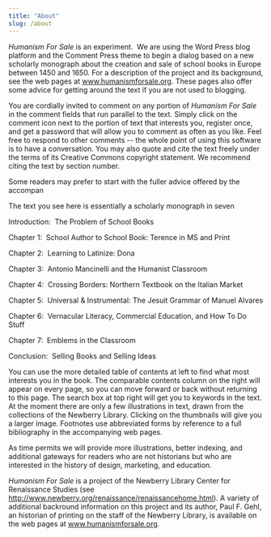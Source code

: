 ```yaml
---
title: "About"
slug: /about
---
```

*Humanism For Sale* is an experiment.  We are using the Word Press blog platform and the Comment Press theme to begin a dialog based on a new scholarly monograph about the creation and sale of school books in Europe between 1450 and 1650. For a description of the project and its background, see the web pages at <a title="Humanism For Sale" href="http://www.humanismforsale.org" target="_blank">www.humanismforsale.org</a>. These pages also offer some advice for getting around the text if you are not used to blogging.

You are cordially invited to comment on any portion of *Humanism For Sale* in the comment fields that run parallel to the text. Simply click on the comment icon next to the portion of text that interests you, register once, and get a password that will allow you to comment as often as you like. Feel free to respond to other comments -- the whole point of using this software is to have a conversation. You may also quote and cite the text freely under the terms of its Creative Commons copyright statement. We recommend citing the text by section number.

Some readers may prefer to start with the fuller advice offered by the accompan

The text you see here is essentially a scholarly monograph in seven

Introduction:  The Problem of School Books

Chapter 1:  School Author to School Book: Terence in MS and Print

Chapter 2:  Learning to Latinize: Dona

Chapter 3:  Antonio Mancinelli and the Humanist Classroom

Chapter 4:  Crossing Borders: Northern Textbook on the Italian Market

Chapter 5:  Universal &amp; Instrumental: The Jesuit Grammar of Manuel Alvares

Chapter 6:  Vernacular Literacy, Commercial Education, and How To Do Stuff

Chapter 7:  Emblems in the Classroom

Conclusion:  Selling Books and Selling Ideas

You can use the more detailed table of contents at left to find what most interests you in the book. The comparable contents column on the right will appear on every page, so you can move forward or back without returning to this page. The search box at top right will get you to keywords in the text. At the moment there are only a few illustrations in text, drawn from the collections of the Newberry Library. Clicking on the thumbnails will give you a larger image. Footnotes use abbreviated forms by reference to a full bibliography in the accompanying web pages.

As time permits we will provide more illustrations, better indexing, and additional gateways for readers who are not historians but who are interested in the history of design, marketing, and education.

*Humanism For Sale* is a project of the Newberry Library Center for Renaissance Studies (see <a title="Newberry Library Center for Renaissance Studies" href="http://www.newberry.org/renaissance/renaissancehome.html" target="_blank">http://www.newberry.org/renaissance/renaissancehome.html</a>). A variety of additional backround information on this project and its author, Paul F. Gehl, an historian of printing on the staff of the Newberry Library, is available on the web pages at <a title="Humanism For Sale" href="http://www.humanismforsale.org" target="_blank">www.humanismforsale.org</a>.
